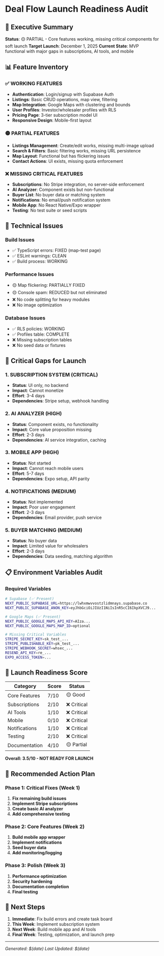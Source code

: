 # Deal Flow Launch Readiness Audit

## 🎯 Executive Summary

**Status**: 🟡 PARTIAL - Core features working, missing critical components for soft launch
**Target Launch**: December 1, 2025
**Current State**: MVP functional with major gaps in subscriptions, AI tools, and mobile

## 📊 Feature Inventory

### ✅ WORKING FEATURES
- **Authentication**: Login/signup with Supabase Auth
- **Listings**: Basic CRUD operations, map view, filtering
- **Map Integration**: Google Maps with clustering and bounds
- **User Profiles**: Investor/wholesaler profiles with RLS
- **Pricing Page**: 3-tier subscription model UI
- **Responsive Design**: Mobile-first layout

### 🟡 PARTIAL FEATURES
- **Listings Management**: Create/edit works, missing multi-image upload
- **Search & Filters**: Basic filtering works, missing URL persistence
- **Map Layout**: Functional but has flickering issues
- **Contact Actions**: UI exists, missing quota enforcement

### ❌ MISSING CRITICAL FEATURES
- **Subscriptions**: No Stripe integration, no server-side enforcement
- **AI Analyzer**: Component exists but non-functional
- **Buyer List**: No buyer data or matching system
- **Notifications**: No email/push notification system
- **Mobile App**: No React Native/Expo wrapper
- **Testing**: No test suite or seed scripts

## 🔧 Technical Issues

### Build Issues
- ✅ TypeScript errors: FIXED (map-test page)
- ✅ ESLint warnings: CLEAN
- ✅ Build process: WORKING

### Performance Issues
- 🟡 Map flickering: PARTIALLY FIXED
- 🟡 Console spam: REDUCED but not eliminated
- ❌ No code splitting for heavy modules
- ❌ No image optimization

### Database Issues
- ✅ RLS policies: WORKING
- ✅ Profiles table: COMPLETE
- ❌ Missing subscription tables
- ❌ No seed data or fixtures

## 🚨 Critical Gaps for Launch

### 1. SUBSCRIPTION SYSTEM (CRITICAL)
- **Status**: UI only, no backend
- **Impact**: Cannot monetize
- **Effort**: 3-4 days
- **Dependencies**: Stripe setup, webhook handling

### 2. AI ANALYZER (HIGH)
- **Status**: Component exists, no functionality
- **Impact**: Core value proposition missing
- **Effort**: 2-3 days
- **Dependencies**: AI service integration, caching

### 3. MOBILE APP (HIGH)
- **Status**: Not started
- **Impact**: Cannot reach mobile users
- **Effort**: 5-7 days
- **Dependencies**: Expo setup, API parity

### 4. NOTIFICATIONS (MEDIUM)
- **Status**: Not implemented
- **Impact**: Poor user engagement
- **Effort**: 2-3 days
- **Dependencies**: Email provider, push service

### 5. BUYER MATCHING (MEDIUM)
- **Status**: No buyer data
- **Impact**: Limited value for wholesalers
- **Effort**: 2-3 days
- **Dependencies**: Data seeding, matching algorithm

## 📋 Environment Variables Audit

### Required Variables
```bash
# Supabase (✅ Present)
NEXT_PUBLIC_SUPABASE_URL=https://lwhxmwvvostzlidmnays.supabase.co
NEXT_PUBLIC_SUPABASE_ANON_KEY=eyJhbGciOiJIUzI1NiIsInR5cCI6IkpXVCJ9...

# Google Maps (✅ Present)
NEXT_PUBLIC_GOOGLE_MAPS_API_KEY=AIza...
NEXT_PUBLIC_GOOGLE_MAPS_MAP_ID=optional

# Missing Critical Variables
STRIPE_SECRET_KEY=sk_test_...
STRIPE_PUBLISHABLE_KEY=pk_test_...
STRIPE_WEBHOOK_SECRET=whsec_...
RESEND_API_KEY=re_...
EXPO_ACCESS_TOKEN=...
```

## 🎯 Launch Readiness Score

| Category | Score | Status |
|----------|-------|--------|
| Core Features | 7/10 | 🟡 Good |
| Subscriptions | 2/10 | ❌ Critical |
| AI Tools | 1/10 | ❌ Critical |
| Mobile | 0/10 | ❌ Critical |
| Notifications | 1/10 | ❌ Critical |
| Testing | 2/10 | ❌ Critical |
| Documentation | 4/10 | 🟡 Partial |

**Overall: 3.5/10 - NOT READY FOR LAUNCH**

## 🚀 Recommended Action Plan

### Phase 1: Critical Fixes (Week 1)
1. **Fix remaining build issues**
2. **Implement Stripe subscriptions**
3. **Create basic AI analyzer**
4. **Add comprehensive testing**

### Phase 2: Core Features (Week 2)
1. **Build mobile app wrapper**
2. **Implement notifications**
3. **Seed buyer data**
4. **Add monitoring/logging**

### Phase 3: Polish (Week 3)
1. **Performance optimization**
2. **Security hardening**
3. **Documentation completion**
4. **Final testing**

## 📝 Next Steps

1. **Immediate**: Fix build errors and create task board
2. **This Week**: Implement subscription system
3. **Next Week**: Build mobile app and AI tools
4. **Final Week**: Testing, optimization, and launch prep

---

*Generated: $(date)*
*Last Updated: $(date)*
